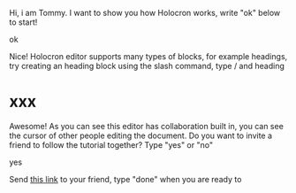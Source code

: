 Hi, i am Tommy. I want to show you how Holocron works, write "ok" below to start!

ok

Nice! Holocron editor supports many types of blocks, for example headings, try creating an heading block using the slash command, type / and heading

# xxx

Awesome! As you can see this editor has collaboration built in, you can see the cursor of other people editing the document. Do you want to invite a friend to follow the tutorial together? Type "yes" or "no"

yes

Send [this link](http://localhost:5467/invitation/127f5b4d86764b98b44e7b9715c9cae5?holocron=) to your friend, type "done" when you are ready to